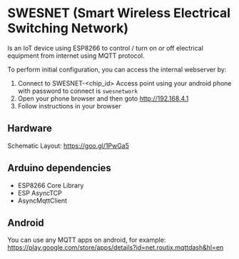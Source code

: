 # SWESNET (Smart Wireless Electrical Switching Network)
Is an IoT device using ESP8266 to control / turn on or off electrical equipment from internet using MQTT protocol.

To perform initial configuration, you can access the internal webserver by:
1. Connect to SWESNET-<chip_id> Access point using your android phone with password to connect is ```swesnetwork```
2. Open your phone browser and then goto http://192.168.4.1
3. Follow instructions in your browser

## Hardware
Schematic Layout: https://goo.gl/1PwGa5

## Arduino dependencies
- ESP8266 Core Library
- ESP AsyncTCP
- AsyncMqttClient

## Android
You can use any MQTT apps on android, for example:
https://play.google.com/store/apps/details?id=net.routix.mqttdash&hl=en
